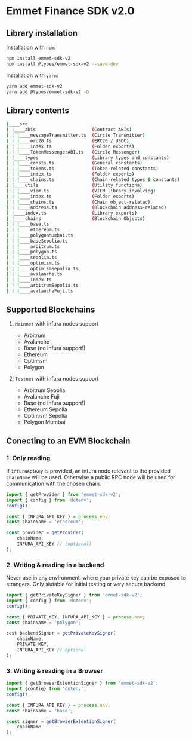 # Emmet Finance SDK v2.0

## Library installation

Installation with `npm`:

```bash
npm install emmet-sdk-v2
npm install @types/emmet-sdk-v2 --save-dev
```

Installation with `yarn`:

```bash
yarn add emmet-sdk-v2
yarn add @types/emmet-sdk-v2 -D
```

## Library contents

```bash
|____src
| |____abis                     (Contract ABIs)
| | |____messageTransmitter.ts  (Circle Transmitter)
| | |____erc20.ts               (ERC20 / USDC)
| | |____index.ts               (Folder exports)
| | |____TokenMessengerABI.ts   (Circle Messenger)
| |____types                    (Library types and constants)
| | |____consts.ts              (General constants)
| | |____tokens.ts              (Token-related constants)
| | |____index.ts               (Folder exports)
| | |____chains.ts              (Chain-related types & constants)
| |____utils                    (Utility functions)
| | |____viem.ts                (VIEM library involving)
| | |____index.ts               (Folder exports)
| | |____chains.ts              (Chain object-related)
| | |____address.ts             (Blockchain address-related)
| |____index.ts                 (Library exports)
| |____chains                   (Blockchain Objects)
| | |____base.ts
| | |____ethereum.ts
| | |____polygonMumbai.ts
| | |____baseSepolia.ts
| | |____arbitrum.ts
| | |____polygon.ts
| | |____sepolia.ts
| | |____optimism.ts
| | |____optimismSepolia.ts
| | |____avalanche.ts
| | |____index.ts
| | |____arbitrumSepolia.ts
| | |____avalancheFuji.ts
```

## Supported Blockchains

1. `Mainnet` with infura nodes support
    - Arbitrum
    - Avalanche
    - Base (no infura support!)
    - Ethereum
    - Optimism
    - Polygon

2. `Testnet` with infura nodes support
    - Arbitrum Sepolia
    - Avalanche Fuji
    - Base (no infura support!)
    - Ethereum Sepolia
    - Optimism Sepolia
    - Polygon Mumbai

## Conecting to an EVM Blockchain

### 1. Only reading

If `infuraApiKey` is provided, an infura node relevant to the provided `chainName` will be used. Otherwise a public RPC node will be used for communication with the chosen chain.

```ts
import { getProvider } from 'emmet-sdk-v2';
import { config } from 'dotenv';
config();

const { INFURA_API_KEY } = process.env;
const chainName = 'ethereum';

const provider = getProvider(
    chainName,
    INFURA_API_KEY // (optional)
);
```

### 2. Writing & reading in a backend

Never use in any environment, where your private key can be exposed to strangers. Only siutable for initial testing or very secure backend.

```ts
import { getPrivateKeySigner } from 'emmet-sdk-v2';
import { config } from 'dotenv';
config();

const { PRIVATE_KEY, INFURA_API_KEY } = process.env;
const chainName = 'polygon';

cost backendSigner = getPrivateKeySigner(
    chainName,
    PRIVATE_KEY,
    INFURA_API_KEY // optional
);
```

### 3. Writing & reading in a Browser

```ts
import { getBrowserExtentionSigner } from 'emmet-sdk-v2';
import {config} from 'dotenv';
config();

const { INFURA_API_KEY } = process.env;
const chainName = 'base';

const signer = getBrowserExtentionSigner(
    chainName
);
```